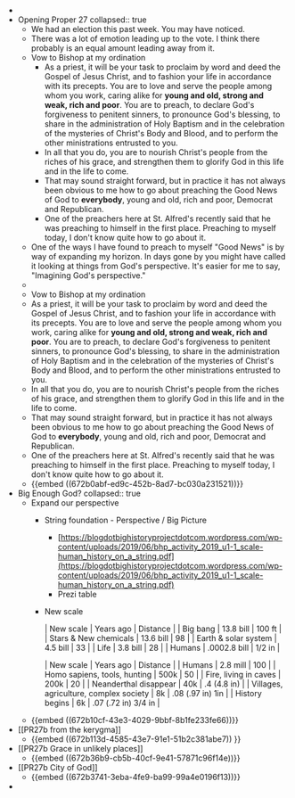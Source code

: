 -
- Opening Proper 27
  collapsed:: true
	- We had an election this past week. You may have noticed.
	- There was a lot of emotion leading up to the vote. I think there probably is an equal amount leading away from it.
	- Vow to Bishop at my ordination
		- As a priest, it will be your task to proclaim by word and deed the Gospel of Jesus Christ, and to fashion your life in accordance with its precepts. You are to love and serve the people among whom you work, caring alike for **young and old, strong and weak, rich and poor**. You are to preach, to declare God's forgiveness to penitent sinners, to pronounce God's blessing, to share in the administration of Holy Baptism and in the celebration of the mysteries of Christ's Body and Blood, and to perform the other ministrations entrusted to you.
		- In all that you do, you are to nourish Christ's people from the riches of his grace, and strengthen them to glorify God in this life and in the life to come.
		- That may sound straight forward, but in practice it has not always been obvious to me how to go about preaching the Good News of God to **everybody**, young and old, rich and poor, Democrat and Republican.
		- One of the preachers here at St. Alfred's recently said that he was preaching to himself in the first place. Preaching to myself today, I don't know quite how to go about it.
	- One of the ways I have found to preach to myself "Good News" is by way of expanding my horizon. In days gone by you might have called it looking at things from God's perspective. It's easier for me to say, "Imagining God's perspective."
	-
	- Vow to Bishop at my ordination
	- As a priest, it will be your task to proclaim by word and deed the Gospel of Jesus Christ, and to fashion your life in accordance with its precepts. You are to love and serve the people among whom you work, caring alike for **young and old, strong and weak, rich and poor**. You are to preach, to declare God's forgiveness to penitent sinners, to pronounce God's blessing, to share in the administration of Holy Baptism and in the celebration of the mysteries of Christ's Body and Blood, and to perform the other ministrations entrusted to you.
	- In all that you do, you are to nourish Christ's people from the riches of his grace, and strengthen them to glorify God in this life and in the life to come.
	- That may sound straight forward, but in practice it has not always been obvious to me how to go about preaching the Good News of God to **everybody**, young and old, rich and poor, Democrat and Republican.
	- One of the preachers here at St. Alfred's recently said that he was preaching to himself in the first place. Preaching to myself today, I don't know quite how to go about it.
	- {{embed ((672b0abf-ed9c-452b-8ad7-bc030a231521))}}
- Big Enough God?
  collapsed:: true
	- Expand our perspective
		- String foundation - Perspective / Big Picture
			- [https://blogdotbighistoryprojectdotcom.wordpress.com/wp-content/uploads/2019/06/bhp_activity_2019_u1-1_scale-human_history_on_a_string.pdf](https://blogdotbighistoryprojectdotcom.wordpress.com/wp-content/uploads/2019/06/bhp_activity_2019_u1-1_scale-human_history_on_a_string.pdf)
			- Prezi table
		- New scale
		  
		  
		  
		  | New scale | Years ago | Distance |
		  | Big bang | 13.8 bill | 100 ft |
		  | Stars & New chemicals | 13.6 bill | 98 |
		  | Earth & solar system | 4.5 bill | 33 |
		  | Life | 3.8 bill | 28 |
		  | Humans | .0002.8 bill | 1/2 in |
		  
		  
		  
		  
		  
		  | New scale | Years ago | Distance |
		  | Humans | 2.8 mill | 100 |
		  | Homo sapiens, tools, hunting | 500k | 50 |
		  | Fire, living in caves | 200k | 20 |
		  | Neanderthal disappear | 40k | .4 (4.8 in) |
		  | Villages, agriculture, complex society | 8k | .08  (.97 in) 1in |
		  | History begins | 6k | .07 (.72 in)   3/4 in |
	- {{embed ((672b10cf-43e3-4029-9bbf-8b1fe233fe66))}}
- [[PR27b from the kerygma]]
	- {{embed ((672b113d-4585-43e7-91e1-51b2c381abe7)) }}
- [[PR27b Grace in unlikely places]]
	- {{embed ((672b36b9-cb5b-40cf-9e41-57871c96f14e))}}
- [[PR27b City of God]]
	- {{embed ((672b3741-3eba-4fe9-ba99-99a4e0196f13))}}
-